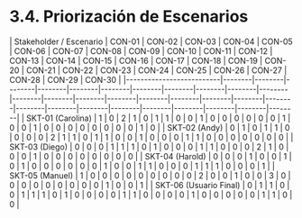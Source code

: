 # 3.4. Priorización de Escenarios

| Stakeholder / Escenario | CON-01 | CON-02 | CON-03 | CON-04 | CON-05 | CON-06 | CON-07 | CON-08 | CON-09 | CON-10 | CON-11 | CON-12 | CON-13 | CON-14 | CON-15 | CON-16 | CON-17 | CON-18 | CON-19 | CON-20 | CON-21 | CON-22 | CON-23 | CON-24 | CON-25 | CON-26 | CON-27 | CON-28 | CON-29 | CON-30 |
|--------------------------|--------|--------|--------|--------|--------|--------|--------|--------|--------|--------|--------|--------|--------|--------|--------|--------|--------|--------|--------|--------|--------|--------|--------|--------|--------|--------|--------|--------|--------|
| SKT-01 (Carolina)        |   1    |   0    |   2    |   1    |   0    |   1    |   1    |   0    |   0    |   1    |   0    |   0    |   0    |   0    |   0    |   0    |   1    |   0    |   0    |   1    |   0    |   0    |   0    |   0    |   0    |   0    |   0    |   0    |   1    |   0    |
| SKT-02 (Andy)            |   0    |   1    |   0    |   1    |   1    |   0    |   0    |   0    |   0    |   2    |   1    |   1    |   0    |   1    |   1    |   0    |   0    |   1    |   0    |   0    |   0    |   1    |   1    |   0    |   0    |   0    |   0    |   0    |   0    |   0    |
| SKT-03 (Diego)           |   0    |   0    |   0    |   1    |   1    |   1    |   0    |   1    |   0    |   0    |   0    |   1    |   1    |   0    |   0    |   0    |   2    |   1    |   0    |   0    |   0    |   1    |   0    |   0    |   0    |   0    |   0    |   0    |   0    |   0    |
| SKT-04 (Harold)          |   0    |   0    |   0    |   1    |   0    |   0    |   1    |   0    |   1    |   0    |   0    |   0    |   0    |   0    |   0    |   1    |   0    |   0    |   1    |   1    |   0    |   0    |   0    |   1    |   1    |   1    |   0    |   0    |   0    |   1    |
| SKT-05 (Manuel)          |   1    |   0    |   0    |   0    |   0    |   0    |   0    |   0    |   0    |   0    |   2    |   0    |   0    |   1    |   0    |   0    |   3    |   0    |   0    |   0    |   0    |   0    |   0    |   0    |   0    |   0    |   1    |   0    |   0    |   1    |
| SKT-06 (Usuario Final)   |   0    |   1    |   1    |   0    |   0    |   1    |   1    |   1    |   0    |   1    |   0    |   0    |   0    |   0    |   1    |   1    |   0    |   0    |   0    |   0    |   1    |   0    |   0    |   0    |   0    |   0    |   1    |   1    |   0    |   0    |
